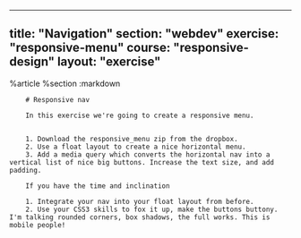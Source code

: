 ---
  title: "Navigation"
  section: "webdev"
  exercise: "responsive-menu"
  course: "responsive-design"
  layout: "exercise"
  ---
  
  %article
    %section
      :markdown
  
        # Responsive nav
  
        In this exercise we're going to create a responsive menu.
  
  
        1. Download the responsive_menu zip from the dropbox.
        2. Use a float layout to create a nice horizontal menu.
        3. Add a media query which converts the horizontal nav into a vertical list of nice big buttons. Increase the text size, and add padding.
  
        If you have the time and inclination
  
        1. Integrate your nav into your float layout from before.
        2. Use your CSS3 skills to fox it up, make the buttons buttony. I'm talking rounded corners, box shadows, the full works. This is mobile people!
  
  